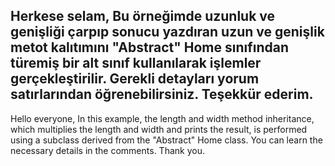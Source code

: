 Herkese selam,
Bu örneğimde uzunluk ve genişliği çarpıp sonucu yazdıran uzun ve genişlik metot kalıtımını "Abstract" Home  sınıfından türemiş bir alt sınıf kullanılarak işlemler gerçekleştirilir. 
Gerekli detayları yorum satırlarından öğrenebilirsiniz.
Teşekkür ederim.
------------------------------------
Hello everyone,
In this example, the length and width method inheritance, which multiplies the length and width and prints the result, is performed using a subclass derived from the "Abstract" Home class.
You can learn the necessary details in the comments.
Thank you.